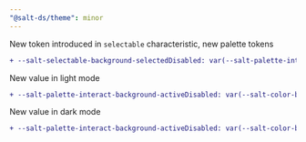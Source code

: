 ```yaml
---
"@salt-ds/theme": minor
---
```


New token introduced in `selectable` characteristic, new palette tokens

```diff
+ --salt-selectable-background-selectedDisabled: var(--salt-palette-interact-background-activeDisabled);
```

New value in light mode

```diff
+ --salt-palette-interact-background-activeDisabled: var(--salt-color-blue-30-fade-background);
```

New value in dark mode

```diff
+ --salt-palette-interact-background-activeDisabled: var(--salt-color-blue-700-fade-background);
```

